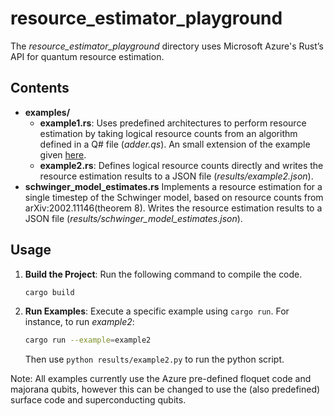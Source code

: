 # resource_estimator_playground

The *resource_estimator_playground* directory uses Microsoft Azure's Rust’s API for quantum resource estimation.

## Contents

- **examples/**
  - **example1.rs**: Uses predefined architectures to perform resource estimation by taking logical resource counts from an algorithm defined in a Q# file (*adder.qs*). An small extension of the example given [here](https://github.com/microsoft/qsharp/blob/main/resource_estimator/examples/basic_logical_counts.rs).
  - **example2.rs**: Defines logical resource counts directly and writes the resource estimation results to a JSON file (*results/example2.json*).
- **schwinger_model_estimates.rs** Implements a resource estimation for a single timestep of the Schwinger model, based on resource counts from  arXiv:2002.11146(theorem 8). Writes the resource estimation results to a JSON file (*results/schwinger_model_estimates.json*).

## Usage

1. **Build the Project**: Run the following command to compile the code.
    ```bash
    cargo build
    ```

2. **Run Examples**: Execute a specific example using `cargo run`. For instance, to run *example2*:
    ```bash
    cargo run --example=example2
    ```
   Then use `python results/example2.py` to run the python script.

Note: All examples currently use the Azure pre-defined floquet code and majorana qubits, however this can be changed to use the (also predefined) surface code and superconducting qubits.